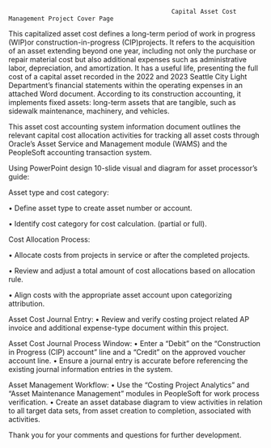                                                  Capital Asset Cost Management Project Cover Page
This capitalized asset cost defines a long-term period of work in progress (WIP)or construction-in-progress (CIP)projects. It refers to the acquisition of an asset extending beyond one year, including not only the purchase or repair material cost but also additional expenses such as administrative labor, depreciation, and amortization. It has a useful life, presenting the full cost of a capital asset recorded in the 2022 and 2023 Seattle City Light Department’s financial statements within the operating expenses in an attached Word document. According to its construction accounting, it implements fixed assets: long-term assets that are tangible, such as sidewalk maintenance, machinery, and vehicles.

This asset cost accounting system information document outlines the relevant capital cost allocation activities for tracking all asset costs through Oracle’s Asset Service and Management module (WAMS) and the PeopleSoft accounting transaction system.

Using PowerPoint design 10-slide visual and diagram for asset processor’s guide:

Asset type and cost category:

•	Define asset type to create asset number or account.

•	Identify cost category for cost calculation. (partial or full). 

Cost Allocation Process:

•	Allocate costs from projects in service or after the completed projects.

•	Review and adjust a total amount of cost allocations based on allocation rule.

•	Align costs with the appropriate asset account upon categorizing attribution.

Asset Cost Journal Entry:
•	Review and verify costing project related AP invoice and additional expense-type document within this project.

Asset Cost Journal Process Window:
•	Enter a “Debit” on the “Construction in Progress (CIP) account” line and a “Credit” on the approved voucher account line. 
•	Ensure a journal entry is accurate before referencing the existing journal information entries in the system.

Asset Management Workflow:
•	 Use the “Costing Project Analytics” and “Asset Maintenance Management” modules in PeopleSoft for work process verification. 
•	Create an asset database diagram to view activities in relation to all target data sets, from asset creation to completion, associated with activities.

Thank you for your comments and questions for further development.

              
     
